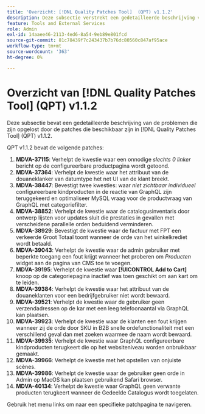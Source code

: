 ```yaml
---
title: 'Overzicht: [!DNL Quality Patches Tool]  (QPT) v1.1.2'
description: Deze subsectie verstrekt een gedetailleerde beschrijving van de kwesties die door de beschikbare flarden in  [!DNL Quality Patches Tool]  (QPT) v1.1.2 worden opgelost.
feature: Tools and External Services
role: Admin
exl-id: 14aaee46-2113-4ed6-8a54-9eb89e801fcd
source-git-commit: 81c78439f7c243437b7b76dc80560c847af95ace
workflow-type: tm+mt
source-wordcount: '363'
ht-degree: 0%

---
```


# Overzicht van [!DNL Quality Patches Tool] (QPT) v1.1.2

Deze subsectie bevat een gedetailleerde beschrijving van de problemen die zijn opgelost door de patches die beschikbaar zijn in [!DNL Quality Patches Tool] (QPT) v1.1.2.

QPT v1.1.2 bevat de volgende patches:

1. **MDVA-37115**: Verhelpt de kwestie waar een onnodige *slechts 0 linker* bericht op de configureerbare productpagina wordt getoond.
1. **MDVA-37364**: Verhelpt de kwestie waar het attribuut van de douaneklanker van datumtype het net UI van de klant breekt.
1. **MDVA-38447**: Bevestigt twee kwesties: waar *niet zichtbaar individueel* configureerbare kindproducten in de reactie van GraphQL zijn teruggekeerd en optimaliseer MySQL vraag voor de productvraag van GraphQL met categoriefilter.
1. **MDVA-38852**: Verhelpt de kwestie waar de catalogusinventaris door ontwerp lijsten voor updates sluit die prestaties in gevallen met verscheidene parallelle orden beduidend verminderen.
1. **MDVA-38929**: Bevestigt de kwestie waar de factuur met FPT een verkeerde Groot Totaal toont wanneer de orde van het winkelkrediet wordt betaald.
1. **MDVA-39043**: Verhelpt de kwestie waar de admin gebruiker met beperkte toegang een fout krijgt wanneer het proberen om *Producten* widget aan de pagina van CMS toe te voegen.
1. **MDVA-39195**: Verhelpt de kwestie waar **[!UICONTROL Add to Cart]** knoop op de categoriepagina inactief was toen geschikt om aan kart om te leiden.
1. **MDVA-39384**: Verhelpt de kwestie waar het attribuut van de douaneklanten voor een bedrijfgebruiker niet wordt bewaard.
1. **MDVA-39521**: Verhelpt de kwestie waar de gebruiker geen verzendadressen op de kar met een leeg telefoonaantal via GraphQL kan plaatsen.
1. **MDVA-39923**: Verhelpt de kwestie waar de klanten een fout krijgen wanneer zij de orde door SKU in B2B snelle ordefunctionaliteit met een verschillend geval dan met zoeken waarmee de naam wordt bewaard.
1. **MDVA-39935**: Verhelpt de kwestie waar GraphQL configureerbare kindproducten terugkeert die op het websiteniveau worden onbruikbaar gemaakt.
1. **MDVA-39966**: Verhelpt de kwestie met het opstellen van onjuiste scènes.
1. **MDVA-39986**: Verhelpt de kwestie waar de gebruiker geen orde in Admin op MacOS kan plaatsen gebruikend Safari browser.
1. **MDVA-40134**: Verhelpt de kwestie waar GraphQL geen verwante producten terugkeert wanneer de Gedeelde Catalogus wordt toegelaten.

Gebruik het menu links om naar een specifieke patchpagina te navigeren.

